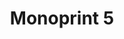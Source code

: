 ---
ee_id: '217'
site: '1'
type: '2'
long_id: 2008-016 Monoprint 5
url: 2008-016-monoprint-5
title: 'Monoprint 5 '
year: '2008'
medium: Unique three-color process silkscreen on custom watermarked paper
commission:
add_credit:
dims: 42 x 32 inches
pitch: "​Poorly done C-M-Y silkscreens."
ps:
live_url:
related:
youtube:
imgs: Monoprint-5-2008-016-full-database-IH_1.jpg
subheading:
year2: '2008'
download:
add_credits:
related_code:
layout: things-i-made
---
